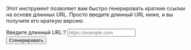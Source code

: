 <div class="url-generator">  
  <p>Этот инструмент позволяет вам быстро генерировать краткие ссылки на основе длинных URL. Просто введите длинный URL ниже, и вы получите его краткую версию.</p>  
  <form id="short-url-form">  
    <div class="input-group">  
      <label for="url">Введите длинный URL:<span class="tooltip" title="Введите полный адрес, который нужно сократить.">?</span></label>  
      <input type="text" id="url" placeholder="https://example.com" required>  
    </div>  
    <button type="submit" class="btn">Сгенерировать</button>  
  </form>  
  <div id="generated-link"></div>  
</div> 
 
<script>  
  document.getElementById('short-url-form').addEventListener('submit', function(event) {  
    event.preventDefault(); // Предотвращаем отправку формы  
 
    const urlInput = document.getElementById('url').value; // Получаем значение из поля ввода  
    const shortUrl = generateShortUrl(urlInput); // Генерируем краткую ссылку  
 
    document.getElementById('generated-link').innerHTML = `  
      <p>Ваша краткая ссылка: <a href="${shortUrl}" target="_blank">${shortUrl}</a>  
        <span class="copy-icon" title="Скопировать" onclick="copyToClipboard('${shortUrl}')">📋</span> 
      </p>  
    `;  
  });  
 
  function generateShortUrl(longUrl) {  
    const baseUrl = 'https://short.url/';  
    const randomString = Math.random().toString(36).substring(2, 8); // Генерируем случайную строку  
    return baseUrl + randomString;  
  }  
 
  function copyToClipboard(url) { 
    navigator.clipboard.writeText(url).then(() => { 
      alert('Ссылка скопирована в буфер обмена!'); 
    }, (err) => { 
      console.error('Ошибка копирования: ', err); 
    }); 
  } 
</script>